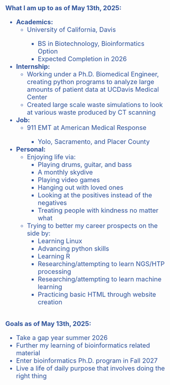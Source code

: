 <div style="font-size: 20px; color:#2F539B">
<b>What I am up to as of May 13th, 2025:</b>
<ul>
    <li><b>Academics:</b>
        <ul>
            <li>University of California, Davis</li>
            <ul>
                <li>BS in Biotechnology, Bioinformatics Option</li>
                <li>Expected Completion in 2026</li>
            </ul>
        </ul>
    </li>
    <li><b>Internship:</b>
        <ul>
            <li>Working under a Ph.D. Biomedical Engineer, creating python programs to analyze large amounts of patient data at UCDavis Medical
            Center</li>
            <li>Created large scale waste simulations to look at various waste produced by CT scanning</li>
        </ul>
    </li>
    <li><b>Job:</b>
        <ul>
            <li>911 EMT at American Medical Response</li>
            <ul>
                <li>Yolo, Sacramento, and Placer County</li>
            </ul>	
        </ul>
    </li>
    <li><b>Personal:</b>
        <ul>
            <li>Enjoying life via:
                <ul>
                    <li>Playing drums, guitar, and bass</li>
                    <li>A monthly skydive</li>
                    <li>Playing video games</li>
                    <li>Hanging out with loved ones</li>
                    <li>Looking at the positives instead of the negatives</li>
                    <li>Treating people with kindness no matter what</li>
                </ul>
            </li>
            <li>Trying to better my career prospects on the side by:
                <ul>
                    <li>Learning Linux</li>
                    <li>Advancing python skills</li>
                    <li>Learning R</li>
                    <li>Researching/attempting to learn NGS/HTP processing</li>
                    <li>Researching/attempting to learn machine learning</li>
                    <li>Practicing basic HTML through website creation</li>
                </ul>
            </li>
        </ul>
    </li>
</ul>
<br>
<b>Goals as of May 13th, 2025:</b>
    <ul>
        <li>Take a gap year summer 2026</li>
        <li>Further my learning of bioinformatics related material</li>
        <li>Enter bioinformatics Ph.D. program in Fall 2027</li>
        <li>Live a life of daily purpose that involves doing the right thing</li>
    </ul>
</div>


